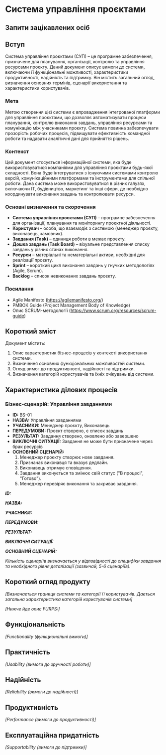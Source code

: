 # Система управління проєктами

## Запити зацікавлених осіб

## Вступ

Система управління проєктами (СУП) – це програмне забезпечення, призначене для планування, організації, контролю та управління ресурсами проєкту. Даний документ описує вимоги до системи, включаючи її функціональні можливості, характеристики продуктивності, надійність та підтримку. Він містить загальний огляд, визначення основних термінів, сценарії використання та характеристики користувачів.

### Мета

Метою створення цієї системи є впровадження інтегрованої платформи для управління проєктами, що дозволяє автоматизувати процеси планування, контролю виконання завдань, управління ресурсами та комунікацію між учасниками проєкту. Система повинна забезпечувати прозорість робочих процесів, підвищувати ефективність командної роботи та надавати аналітичні дані для прийняття рішень.

### Контекст

Цей документ стосується інформаційної системи, яка буде використовуватися компаніями для управління проєктами будь-якої складності. Вона буде інтегруватися з існуючими системами контролю версій, комунікаційними платформами та інструментами для спільної роботи. Дана система може використовуватися в різних галузях, включаючи IT, будівництво, маркетинг та інші сфери, де необхідно координувати виконання завдань та контролювати ресурси.

### Основні визначення та скорочення

- **Система управління проєктами (СУП)** – програмне забезпечення для організації, планування та моніторингу проєктної діяльності.
- **Користувач** – особа, що взаємодіє з системою (менеджер проєкту, виконавець, замовник).
- **Завдання (Task)** – одиниця роботи в межах проєкту.
- **Дошка завдань (Task Board)** – візуальне представлення списку завдань у різних станах виконання.
- **Ресурси** – матеріальні та нематеріальні активи, необхідні для реалізації проєкту.
- **Sprint** – короткий цикл виконання завдань у гнучких методологіях (Agile, Scrum).
- **Backlog** – список невиконаних завдань проєкту.

### Посилання

- Agile Manifesto (https://agilemanifesto.org/)
- PMBOK Guide (Project Management Body of Knowledge)
- Опис SCRUM-методології (https://www.scrum.org/resources/scrum-guide)

## Короткий зміст

Документ містить:
1. Опис характеристик бізнес-процесів у контексті використання системи.
2. Визначення основних функціональних можливостей системи.
3. Огляд вимог до продуктивності, надійності та підтримки.
4. Визначення категорій користувачів та їхніх очікувань від системи.

## Характеристика ділових процесів

### Бізнес-сценарій: Управління завданнями

- **ID:** BS-01  
- **НАЗВА:** Управління завданнями  
- **УЧАСНИКИ:** Менеджер проєкту, Виконавець  
- **ПЕРЕДУМОВИ:** Проєкт створено, є список завдань  
- **РЕЗУЛЬТАТ:** Завдання створено, оновлено або завершено  
- **ВИКЛЮЧНІ СИТУАЦІЇ:** Завдання не може бути призначене через брак ресурсів  
- **ОСНОВНИЙ СЦЕНАРІЙ:**
  1. Менеджер проєкту створює нове завдання.
  2. Призначає виконавця та вказує дедлайн.
  3. Виконавець отримує сповіщення.
  4. Завдання виконується та змінює свій статус ("В процесі", "Готово").
  5. Менеджер перевіряє виконання та закриває завдання.
   
***ID:***
    
***НАЗВА:***
    
***УЧАСНИКИ:***

***ПЕРЕДУМОВИ:***

***РЕЗУЛЬТАТ:***

***ВИКЛЮЧНІ СИТУАЦІЇ:***

***ОСНОВНИЙ СЦЕНАРІЙ:***

*Кількість сценаріїв визначається у відповідності до специфіки завдання та необхідного 
рівня деталізації (зазвичай, 5-6 сценаріїв).*

## Короткий огляд продукту

*[Визначається границя системи та категорії її користувачів. Дається загальна характеристика категорій користувачів
системи]*

*[Нижче йде опис FURPS:]*


## Функціональність

*[Functionality (функциональні вимоги)]*

## Практичність

*[Usability (вимоги до зручності роботи)]*

## Надійність

*[Reliability (вимоги до надійності)]*

## Продуктивність

*[Performance (вимоги до продуктивності)]*

## Експлуатаційна придатність

*[Supportability (вимоги до підтримки)]*
